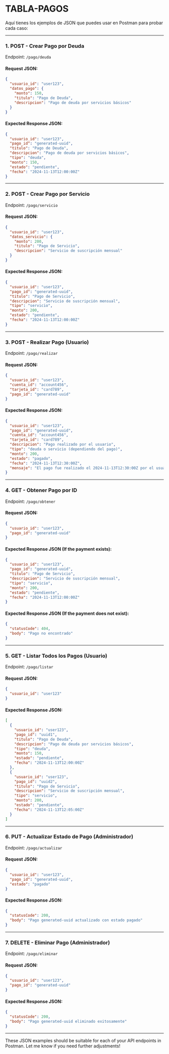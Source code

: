 # TABLA-PAGOS

Aquí tienes los ejemplos de JSON que puedes usar en Postman para probar cada caso:

---

### 1. **POST - Crear Pago por Deuda**

Endpoint: `/pago/deuda`

#### Request JSON:
```json
{
  "usuario_id": "user123",
  "datos_pago": {
    "monto": 150,
    "titulo": "Pago de Deuda",
    "descripcion": "Pago de deuda por servicios básicos"
  }
}
```

#### Expected Response JSON:
```json
{
  "usuario_id": "user123",
  "pago_id": "generated-uuid",
  "titulo": "Pago de Deuda",
  "descripcion": "Pago de deuda por servicios básicos",
  "tipo": "deuda",
  "monto": 150,
  "estado": "pendiente",
  "fecha": "2024-11-13T12:00:00Z"
}
```

---

### 2. **POST - Crear Pago por Servicio**

Endpoint: `/pago/servicio`

#### Request JSON:
```json
{
  "usuario_id": "user123",
  "datos_servicio": {
    "monto": 200,
    "titulo": "Pago de Servicio",
    "descripcion": "Servicio de suscripción mensual"
  }
}
```

#### Expected Response JSON:
```json
{
  "usuario_id": "user123",
  "pago_id": "generated-uuid",
  "titulo": "Pago de Servicio",
  "descripcion": "Servicio de suscripción mensual",
  "tipo": "servicio",
  "monto": 200,
  "estado": "pendiente",
  "fecha": "2024-11-13T12:00:00Z"
}
```

---

### 3. **POST - Realizar Pago (Usuario)**

Endpoint: `/pago/realizar`

#### Request JSON:
```json
{
  "usuario_id": "user123",
  "cuenta_id": "account456",
  "tarjeta_id": "card789",
  "pago_id": "generated-uuid"
}
```

#### Expected Response JSON:
```json
{
  "usuario_id": "user123",
  "pago_id": "generated-uuid",
  "cuenta_id": "account456",
  "tarjeta_id": "card789",
  "descripcion": "Pago realizado por el usuario",
  "tipo": "deuda o servicio (dependiendo del pago)",
  "monto": 200,
  "estado": "pagado",
  "fecha": "2024-11-13T12:30:00Z",
  "mensaje": "El pago fue realizado el 2024-11-13T12:30:00Z por el usuario con ID user123, usando la tarjeta card789, a través de la cuenta account456, por un monto de 200. Tipo de pago: deuda o servicio."
}
```

---

### 4. **GET - Obtener Pago por ID**

Endpoint: `/pago/obtener`

#### Request JSON:
```json
{
  "usuario_id": "user123",
  "pago_id": "generated-uuid"
}
```

#### Expected Response JSON (If the payment exists):
```json
{
  "usuario_id": "user123",
  "pago_id": "generated-uuid",
  "titulo": "Pago de Servicio",
  "descripcion": "Servicio de suscripción mensual",
  "tipo": "servicio",
  "monto": 200,
  "estado": "pendiente",
  "fecha": "2024-11-13T12:00:00Z"
}
```

#### Expected Response JSON (If the payment does not exist):
```json
{
  "statusCode": 404,
  "body": "Pago no encontrado"
}
```

---

### 5. **GET - Listar Todos los Pagos (Usuario)**

Endpoint: `/pago/listar`

#### Request JSON:
```json
{
  "usuario_id": "user123"
}
```

#### Expected Response JSON:
```json
[
  {
    "usuario_id": "user123",
    "pago_id": "uuid1",
    "titulo": "Pago de Deuda",
    "descripcion": "Pago de deuda por servicios básicos",
    "tipo": "deuda",
    "monto": 150,
    "estado": "pendiente",
    "fecha": "2024-11-13T12:00:00Z"
  },
  {
    "usuario_id": "user123",
    "pago_id": "uuid2",
    "titulo": "Pago de Servicio",
    "descripcion": "Servicio de suscripción mensual",
    "tipo": "servicio",
    "monto": 200,
    "estado": "pendiente",
    "fecha": "2024-11-13T12:05:00Z"
  }
]
```

---

### 6. **PUT - Actualizar Estado de Pago (Administrador)**

Endpoint: `/pago/actualizar`

#### Request JSON:
```json
{
  "usuario_id": "user123",
  "pago_id": "generated-uuid",
  "estado": "pagado"
}
```

#### Expected Response JSON:
```json
{
  "statusCode": 200,
  "body": "Pago generated-uuid actualizado con estado pagado"
}
```

---

### 7. **DELETE - Eliminar Pago (Administrador)**

Endpoint: `/pago/eliminar`

#### Request JSON:
```json
{
  "usuario_id": "user123",
  "pago_id": "generated-uuid"
}
```

#### Expected Response JSON:
```json
{
  "statusCode": 200,
  "body": "Pago generated-uuid eliminado exitosamente"
}
```

---

These JSON examples should be suitable for each of your API endpoints in Postman. Let me know if you need further adjustments!

